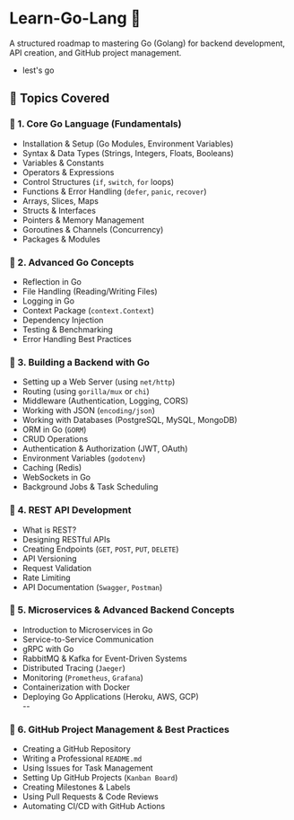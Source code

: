 # Learn-Go-Lang 🚀  

A structured roadmap to mastering Go (Golang) for backend development, API creation, and GitHub project management.  

* lest's go

## 📖 Topics Covered  

### 🔹 1. Core Go Language (Fundamentals)  
- Installation & Setup (Go Modules, Environment Variables)  
- Syntax & Data Types (Strings, Integers, Floats, Booleans)  
- Variables & Constants  
- Operators & Expressions  
- Control Structures (`if`, `switch`, `for` loops)  
- Functions & Error Handling (`defer`, `panic`, `recover`)  
- Arrays, Slices, Maps  
- Structs & Interfaces  
- Pointers & Memory Management  
- Goroutines & Channels (Concurrency)  
- Packages & Modules  

### 🔹 2. Advanced Go Concepts  
- Reflection in Go  
- File Handling (Reading/Writing Files)  
- Logging in Go  
- Context Package (`context.Context`)  
- Dependency Injection  
- Testing & Benchmarking  
- Error Handling Best Practices  

### 🔹 3. Building a Backend with Go  
- Setting up a Web Server (using `net/http`)  
- Routing (using `gorilla/mux` or `chi`)  
- Middleware (Authentication, Logging, CORS)  
- Working with JSON (`encoding/json`)  
- Working with Databases (PostgreSQL, MySQL, MongoDB)  
- ORM in Go (`GORM`)  
- CRUD Operations  
- Authentication & Authorization (JWT, OAuth)  
- Environment Variables (`godotenv`)  
- Caching (Redis)  
- WebSockets in Go  
- Background Jobs & Task Scheduling  

### 🔹 4. REST API Development  
- What is REST?  
- Designing RESTful APIs  
- Creating Endpoints (`GET`, `POST`, `PUT`, `DELETE`)  
- API Versioning  
- Request Validation  
- Rate Limiting  
- API Documentation (`Swagger`, `Postman`)  

### 🔹 5. Microservices & Advanced Backend Concepts  
- Introduction to Microservices in Go  
- Service-to-Service Communication  
- gRPC with Go  
- RabbitMQ & Kafka for Event-Driven Systems  
- Distributed Tracing (`Jaeger`)  
- Monitoring (`Prometheus`, `Grafana`)  
- Containerization with Docker  
- Deploying Go Applications (Heroku, AWS, GCP)  
--
### 🔹 6. GitHub Project Management & Best Practices  
- Creating a GitHub Repository  
- Writing a Professional `README.md`  
- Using Issues for Task Management  
- Setting Up GitHub Projects (`Kanban Board`)  
- Creating Milestones & Labels  
- Using Pull Requests & Code Reviews  
- Automating CI/CD with GitHub Actions  
